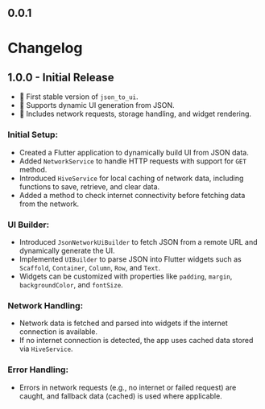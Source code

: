 ## 0.0.1

# Changelog

## 1.0.0 - Initial Release
- 🎉 First stable version of `json_to_ui`.
- 📌 Supports dynamic UI generation from JSON.
- 🚀 Includes network requests, storage handling, and widget rendering.


### Initial Setup:
- Created a Flutter application to dynamically build UI from JSON data.
- Added `NetworkService` to handle HTTP requests with support for `GET`  method.
- Introduced `HiveService` for local caching of network data, including functions to save, retrieve, and clear data.
- Added a method to check internet connectivity before fetching data from the network.

### UI Builder:
- Introduced `JsonNetworkUiBuilder` to fetch JSON from a remote URL and dynamically generate the UI.
- Implemented `UIBuilder` to parse JSON into Flutter widgets such as `Scaffold`, `Container`, `Column`, `Row`, and `Text`.
- Widgets can be customized with properties like `padding`, `margin`, `backgroundColor`, and `fontSize`.

### Network Handling:
- Network data is fetched and parsed into widgets if the internet connection is available.
- If no internet connection is detected, the app uses cached data stored via `HiveService`.

### Error Handling:
- Errors in network requests (e.g., no internet or failed request) are caught, and fallback data (cached) is used where applicable.

